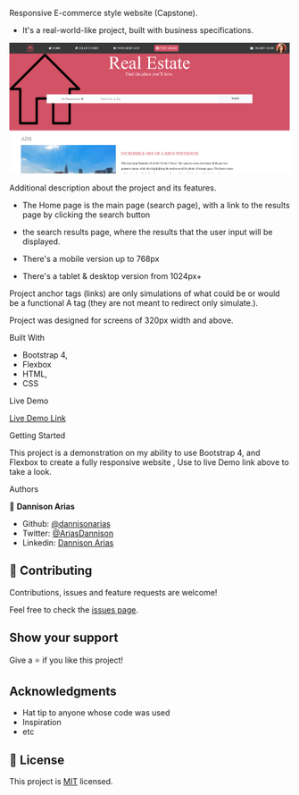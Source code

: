Responsive E-commerce style website (Capstone).

- It's a real-world-like project, built with business specifications.

![screenshot](img/screenshot-1.png)

Additional description about the project and its features.

- The Home page is the main page (search page), with a link to the results page by clicking the search button
- the search results page, where the results that the user input will be displayed.

- There's a mobile version up to 768px
- There's a tablet & desktop version from 1024px+

Project anchor tags (links) are only simulations of what could be or would be a functional A tag (they are not meant to redirect only simulate.). 

Project was designed for screens of 320px width and above. 

Built With

- Bootstrap 4,
- Flexbox
- HTML,
- CSS

Live Demo

[Live Demo Link](https://github.com/dannisonarias/Ecommerce-Website-design/blob/development_stage_one/index.html)


Getting Started

This project is a demonstration on my ability to use Bootstrap 4, and Flexbox to create a fully responsive website , Use to live Demo link above to take a look.

Authors

👤 **Dannison Arias**

- Github: [@dannisonarias](https://github.com/dannisonarias)
- Twitter: [@AriasDannison](https://twitter.com/AriasDannison)
- Linkedin: [Dannison Arias](https://www.linkedin.com/in/dannison-arias-777919190/)

## 🤝 Contributing

Contributions, issues and feature requests are welcome!

Feel free to check the [issues page](../../issues/).

## Show your support

Give a ⭐️ if you like this project!

## Acknowledgments

- Hat tip to anyone whose code was used
- Inspiration
- etc

## 📝 License

This project is [MIT](lic.url) licensed.
